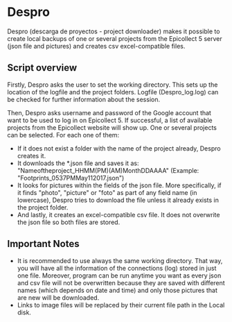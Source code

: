 # Despro
Despro (descarga de proyectos - project downloader) makes it possible to create local backups of one or several projects from the Epicollect 5 server (json file and pictures) and creates csv excel-compatible files. 

## Script overview

Firstly, Despro asks the user to set the working directory. This sets up the location of the logfile and the project folders. Logfile (Despro_log.log) can be checked for further information about the session.

Then, Despro asks username and password of the Google account that want to be used to log in on Epicollect 5. If successful, a list of available projects from the Epicollect website will show up. One or several projects can be selected. 
For each one of them:
  - If it does not exist a folder with the name of the project already, Despro creates it.
  - It downloads the *.json file and saves it as:  "Nameoftheproject_HHMM(PM)(AM)MonthDDAAAA" (Example: "Footprints_0537PMMay112017.json")
  - It looks for pictures within the fields of the json file. More specifically, if it finds "photo", "picture" or "foto" as part of any field name (in lowercase), Despro tries to download the file unless it already exists in the project folder. 
  - And lastly, it creates an excel-compatible csv file. It does not overwrite the json file so both files are stored.

## Important Notes

- It is recommended to use always the same working directory. That way, you will have all the information of the connections (log) stored in just one file. Moreover, program can be run anytime you want as every json and csv file will not be overwritten because they are saved with different names (which depends on date and time) and only those pictures that are new will be downloaded. 
- Links to image files will be replaced by their current file path in the Local disk. 

